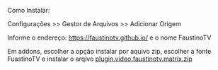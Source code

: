 Como Instalar: 

Configurações >> Gestor de Arquivos >> Adicionar Origem

Informe o endereço: https://faustinotv.github.io/ e o nome FaustinoTV

Em addons, escolher a opção instalar por aquivo zip, escolher a fonte FuastinoTV e instalar o arqivo <a href="http://faustinotv.github.io/plugin.video.faustinotv.matrix.zip">plugin.video.faustinotv.matrix.zip</a>

